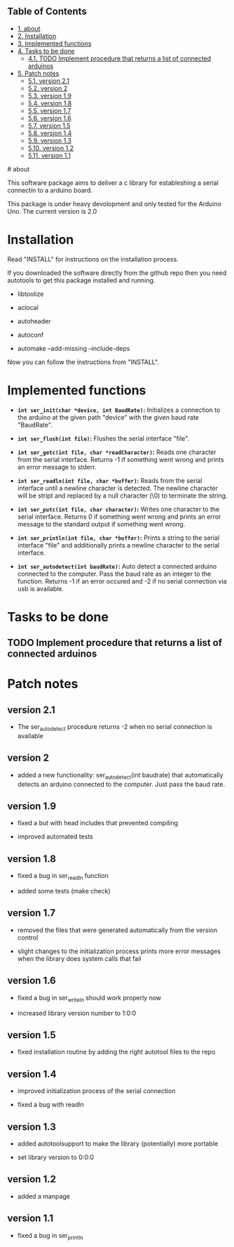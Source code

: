 <div id="table-of-contents">
<h2>Table of Contents</h2>
<div id="text-table-of-contents">
<ul>
<li><a href="#sec-1">1. about</a></li>
<li><a href="#sec-2">2. Installation</a></li>
<li><a href="#sec-3">3. Implemented functions</a></li>
<li><a href="#sec-4">4. Tasks to be done</a>
<ul>
<li><a href="#sec-4-1">4.1. <span class="todo TODO">TODO</span> Implement procedure that returns a list of connected arduinos</a></li>
</ul>
</li>
<li><a href="#sec-5">5. Patch notes</a>
<ul>
<li><a href="#sec-5-1">5.1. version 2.1</a></li>
<li><a href="#sec-5-2">5.2. version 2</a></li>
<li><a href="#sec-5-3">5.3. version 1.9</a></li>
<li><a href="#sec-5-4">5.4. version 1.8</a></li>
<li><a href="#sec-5-5">5.5. version 1.7</a></li>
<li><a href="#sec-5-6">5.6. version 1.6</a></li>
<li><a href="#sec-5-7">5.7. version 1.5</a></li>
<li><a href="#sec-5-8">5.8. version 1.4</a></li>
<li><a href="#sec-5-9">5.9. version 1.3</a></li>
<li><a href="#sec-5-10">5.10. version 1.2</a></li>
<li><a href="#sec-5-11">5.11. version 1.1</a></li>
</ul>
</li>
</ul>
</div>
</div>
# about

This software package aims to deliver a c library for estableshing a
serial connectin to a arduino board.

This package is under heavy devolopment and only tested for the
Arduino Uno.  The current version is 2.0

# Installation

Read "INSTALL" for instructions on the installation process.

If you downloaded the software directly from the github repo then you
need autotools to get this package installed and running.

-   libtoolize

-   aclocal

-   autoheader

-   autoconf

-   automake &#x2013;add-missing &#x2013;include-deps

Now you can follow the instructions from "INSTALL".

# Implemented functions

-   **`int ser_init(char *device, int BaudRate)`:** Initializes a
    connection to the arduino at the given path "device" with the
    given baud rate "BaudRate".

-   **`int ser_flush(int file)`:** Flushes the serial interface "file".

-   **`int ser_getc(int file, char *readCharacter)`:** Reads one character
    from the serial interface.  Returns -1 if something went wrong
    and prints an error message to stderr.

-   **`int ser_readln(int file, char *buffer)`:** Reads from the serial
    interface until a newline character is detected.  The newline
    character will be stript and replaced by a null character (\\0)
    to terminate the string.

-   **`int ser_putc(int file, char character)`:** Writes one character to
    the serial interface. Returns 0 if something went wrong and
    prints an error message to the standard output if something
    went wrong.

-   **`int ser_println(int file, char *buffer)`:** Prints a string to the
    serial interface "file" and additionally prints a newline
    character to the serial interface.

-   **`int ser_autodetect(int baudRate)`:** Auto detect a connected
    arduino connected to the computer.  Pass the baud rate as an
    integer to the function.  Returns -1 if an error occured and -2
    if no serial connection via usb is available.

# Tasks to be done

## TODO Implement procedure that returns a list of connected arduinos

# Patch notes

## version 2.1

-   The ser<sub>autodetect</sub> procedure returns -2 when no serial connection
    is available

## version 2

-   added a new functionality: ser<sub>autodetect</sub>(int baudrate) that
    automatically detects an arduino connected to the computer.  Just
    pass the baud rate.

## version 1.9

-   fixed a but with head includes that prevented compiling

-   improved automated tests

## version 1.8

-   fixed a bug in ser<sub>readln</sub> function

-   added some tests (make check)

## version 1.7

-   removed the files that were generated automatically from the
    version control

-   slight changes to the initialization process prints more error
    messages when the library does system calls that fail

## version 1.6

-   fixed a bug in ser<sub>writeln</sub> should work properly now

-   increased library version number to 1:0:0

## version 1.5

-   fixed installation routine by adding the right autotool files to
    the repo

## version 1.4

-   improved initialization process of the serial connection

-   fixed a bug with readln

## version 1.3

-   added autotoolsupport to make the library (potentially) more
    portable

-   set library version to 0:0:0

## version 1.2

-   added a manpage

## version 1.1

-   fixed a bug in ser<sub>println</sub>
